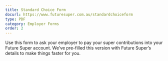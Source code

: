 ```yaml
---
title: Standard Choice Form
docurl: https://www.futuresuper.com.au/standardchoiceform
type: PDF
category: Employer Forms
order: 2
---
```

Use this form to ask your employer to pay your super contributions into your Future Super account. We’ve pre-filled this version with Future Super’s details to make things faster for you.